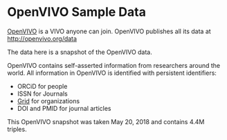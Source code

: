 # OpenVIVO Sample Data

[OpenVIVO](http://openvivo.org) is a VIVO anyone can join.  OpenVIVO publishes all its data at http://openvivo.org/data

The data here is a snapshot of the OpenVIVO data.

OpenVIVO contains self-asserted information from researchers around the world.  All information in OpenVIVO is identified with persistent identifiers:

* ORCiD for people
* ISSN for Journals
* [Grid](http://grid.ac) for organizations
* DOI and PMID for journal articles

This OpenVIVO snapshot was taken May 20, 2018 and contains 4.4M triples.

